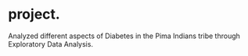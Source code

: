 # project.
Analyzed different aspects of Diabetes in the Pima Indians tribe through Exploratory Data Analysis.

